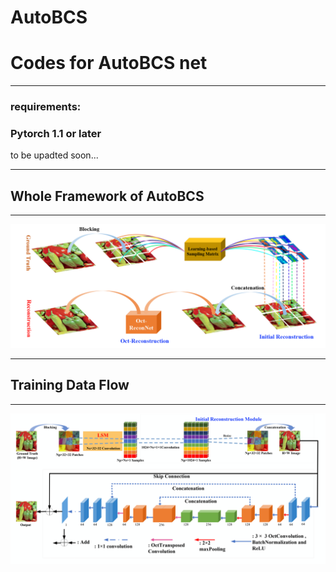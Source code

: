 # AutoBCS
# Codes for AutoBCS net
*** 
### requirements: 
### Pytorch 1.1 or later

to be upadted soon...
________________________________
## Whole Framework of AutoBCS
________________________________
![Whole Framework](https://github.com/YangGaoUQ/AutoBCS/blob/master/img/Fig1.png)
________________________________
## Training Data Flow
________________________________
![Network Flow](https://github.com/YangGaoUQ/AutoBCS/blob/master/img/Fig2.png)
